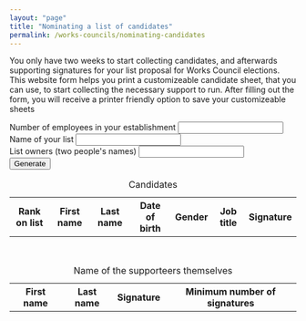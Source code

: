 ```yaml
---
layout: "page"
title: "Nominating a list of candidates"
permalink: /works-councils/nominating-candidates
---
```

You only have two weeks to start collecting candidates, and afterwards supporting signatures for your list proposal for Works Council elections. This website form helps you print a customizeable candidate sheet, that you can use, to start collecting the necessary support to run. After filling out the form, you will receive a printer friendly option to save your customizeable sheets

<div class="social-links">
  <label>Number of employees in your establishment
    <input id="employee_count" type="number" min="1" required/>
  </label><br/>
  <label>Name of your list
    <input id="list_name" />
  </label><br>
  <label>List owners (two people's names)
    <input id="list_owners" />
  </label><br>
  <button onclick="candidateTable();signaturesTable();" >Generate</button>
</div>  

<div id="works_council_size"></div>

<table id=candidate_table>
<caption>Candidates</caption>
  <tr>
    <th scope="col">Rank on list</th>
    <th scope="col">First name</th>
    <th scope="col">Last name</th>
    <th scope="col">Date of birth</th>
    <th scope="col">Gender</th>
    <th scope="col">Job title</th>
    <th scope="col">Signature</th>
  </tr>
  <tbody id="candidates_id"></tbody>
</table>
<br>
<table id=supporter_signature_table>
  <caption>Name of the supporteers themselves</caption>
  <tr>
    <th scope="col">First name</th>
    <th scope="col">Last name</th>
    <th scope="col">Signature</th>
    <th scope="col">Minimum number of signatures</th>
  </tr>
  <tbody id="signatures_id"></tbody>
</table>
